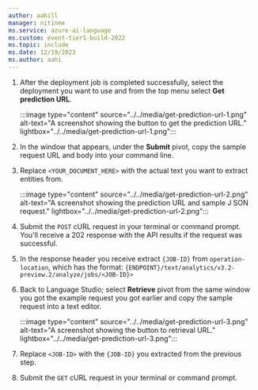 ```yaml
---
author: aahill
manager: nitinme
ms.service: azure-ai-language
ms.custom: event-tier1-build-2022
ms.topic: include
ms.date: 12/19/2023
ms.author: aahi
---
```


1. After the deployment job is completed successfully, select the deployment you want to use and from the top menu select **Get prediction URL**.

    :::image type="content" source="../../media/get-prediction-url-1.png" alt-text="A screenshot showing the button to get the prediction URL." lightbox="../../media/get-prediction-url-1.png":::

2. In the window that appears, under the **Submit** pivot, copy the sample request URL and body into your command line.

3. Replace `<YOUR_DOCUMENT_HERE>` with the actual text you want to extract entities from.

    :::image type="content" source="../../media/get-prediction-url-2.png" alt-text="A screenshot showing the prediction URL and sample J SON request." lightbox="../../media/get-prediction-url-2.png":::

4. Submit the `POST` cURL request in your terminal or command prompt. You'll receive a 202 response with the API results if the request was successful.

5. In the response header you receive extract `{JOB-ID}` from `operation-location`, which has the format: `{ENDPOINT}/text/analytics/v3.2-preview.2/analyze/jobs/<JOB-ID}>`

6. Back to Language Studio; select **Retrieve** pivot from the same window you got the example request you got earlier and copy the sample request into a text editor. 

    :::image type="content" source="../../media/get-prediction-url-3.png" alt-text="A screenshot showing the button to retrieval URL." lightbox="../../media/get-prediction-url-3.png":::

7. Replace `<JOB-ID>` with the `{JOB-ID}` you extracted from the previous step. 

8. Submit the `GET` cURL request in your terminal or command prompt.
